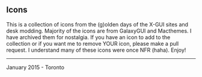 ## Icons

This is a collection of icons from the (g)olden days of the X-GUI sites and desk modding. Majority of the icons are from GalaxyGUI and Macthemes. I have archived them for nostalgia. If you have an icon to add to the collection or if you want me to remove YOUR icon, please make a pull request. I understand many of these icons were once NFR (haha). Enjoy!

-------------------
January 2015 - Toronto
